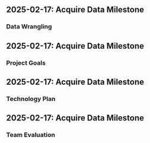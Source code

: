 ## 2025-02-17: Acquire Data Milestone 
### Data Wrangling


## 2025-02-17: Acquire Data Milestone 
### Project Goals



## 2025-02-17: Acquire Data Milestone 
### Technology Plan



## 2025-02-17: Acquire Data Milestone
### Team Evaluation

